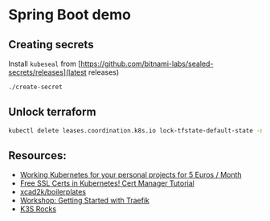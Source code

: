 # Spring Boot demo

## Creating secrets

Install `kubeseal` from [https://github.com/bitnami-labs/sealed-secrets/releases](latest releases)

```bash
./create-secret
```

## Unlock terraform

```bash
kubectl delete leases.coordination.k8s.io lock-tfstate-default-state -n default
```

## Resources:

- [Working Kubernetes for your personal projects for 5 Euros / Month](https://levelup.gitconnected.com/working-kubernetes-for-your-personal-projects-for-5-euros-month-badb0d648c2c)
- [Free SSL Certs in Kubernetes! Cert Manager Tutorial](https://www.youtube.com/watch?v=DvXkD0f-lhY&t=347s)
- [xcad2k/boilerplates](https://github.com/xcad2k/boilerplates/tree/main/kubernetes)
- [Workshop: Getting Started with Traefik](https://www.youtube.com/watch?v=CL5Cxxz-yHo)
- [K3S Rocks](https://k3s.rocks/)


